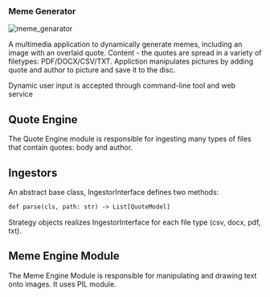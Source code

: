 ### Meme Generator
![meme_genarator](https://github.com/buniumasta/meme_genarator/actions/workflows/main.yml/badge.svg)

A multimedia application to dynamically generate memes, including an image with an overlaid quote. Content - the quotes are spread in a variety of filetypes: PDF/DOCX/CSV/TXT. Appliction manipulates pictures by adding quote and author to picture and save it to the disc.

Dynamic user input is accepted through command-line tool and web service

## Quote Engine
The Quote Engine module is responsible for ingesting many types of files that contain quotes: body and author.

## Ingestors
An abstract base class, IngestorInterface defines two methods:
```def can_ingest(cls, path: str) -> boolean
def parse(cls, path: str) -> List[QuoteModel]
```
Strategy objects realizes IngestorInterface for each file type (csv, docx, pdf, txt).

## Meme Engine Module
The Meme Engine Module is responsible for manipulating and drawing text onto images. It uses PIL module.
